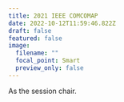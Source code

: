 ```yaml
---
title: 2021 IEEE COMCOMAP
date: 2022-10-12T11:59:46.822Z
draft: false
featured: false
image:
  filename: ""
  focal_point: Smart
  preview_only: false
---
```

As the session chair.